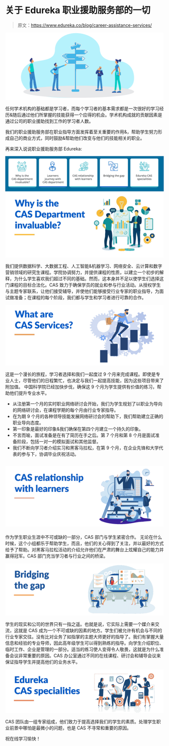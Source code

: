 # 关于 Edureka 职业援助服务部的一切

> 原文：<https://www.edureka.co/blog/career-assistance-services/>

![Career Assistance Services - Edureka](img/82eaa57934578e34c0b77ee0a949ed27.png)

任何学术机构的基础都是学习者，而每个学习者的基本需求都是一次很好的学习经历&随后通过他们所掌握的技能获得一个应得的机会。学术机构成就的贡献因素是通过公司的职业援助找到工作的学习者人数。

我们的职业援助服务部在职业指导方面发挥着至关重要的作用&，帮助学生努力形成自己的商业方式，同时鼓励&帮助他们改变与他们的技能相关的职业。

再来深入说说职业援助服务部 Edureka:

![Career Services Department - Edureka](img/555835bf9199b175ef5188725b9df5b1.png)![Why is the CAS Department invaluable](img/363fb17464fca29574069e172643ceb3.png)

我们提供数据科学、大数据工程、人工智能&机器学习、网络安全、云计算和数字营销领域的研究生课程。学院协调努力，并提供课程的性质，以建立一个初步的解释，为什么学生喜欢我们超过不同的基础。然而，这本身并不足以使学生们选择这门课程的目标合法化。CAS 致力于确保学员的就业和参与行业活动。从授权学生与主题专家联系，让他们接受辅导，并使他们能够接受行业专家的职业指导，为面试做准备；在课程的每个阶段，我们都与学生和学习者进行可靠的合作。

![CAS Services](img/d4b18e2650777a57fd3570cfe887273d.png)

这是一个漫长的旅程，学习者选择和我们一起度过 9 个月来完成课程。即使是专业人士，尽管他们的日程繁忙，也决定与我们一起提高技能，因为这些项目带来了附加值。 中国科学院已经加快步伐，确保这 9 个月为学生提供有价值的练习，帮助他们提升专业水平。

*   从注册第一个月的实时职业网络研讨会开始，我们为学生规划了以职业为导向的网络研讨会，在课程学期的每个月由行业专家指导。
*   在为期 9 个月的各种领导技能发展网络研讨会的帮助下，我们帮助建立正确的职业导向态度。
*   第一印象是最好的印象&我们确保在第四个月建立一个持久的印象。
*   不言而喻，面试准备是在有了简历在手之后。第 7 个月和第 8 个月是面试准备阶段，包括一对一的模拟面试和其他监督。
*   我们不断向学习者介绍实习和黑客马拉松，在第 9 个月，在企业先锋和大学代表的参与下，协调毕业庆祝活动。

## ![CAS relationship with learners](img/e83a32b5f12febb49a5672c848bc18d3.png)

作为学生职业生涯中不可或缺的一部分，CAS 部门与学生紧密合作。 无论在什么时候，这个小组都乐于帮助学生，而且，他们的关心得到了关注，并以最好的方式给予了帮助。对黑客马拉松活动的介绍允许他们在严肃的舞台上炫耀自己的能力并赢得冠军。CAS 部门充当学习者与行业之间的桥梁。

![Bridging the talent gap - CAS](img/9250ed7266e6d685aaa16c90b717e95b.png)

学生的现实和公司的世界只有一指之遥。也就是说，它实际上需要一个媒介来交流，这就是 CAS 成为一个不可或缺的因素的地方。学生们被允许有机会与不同的行业专家交往。没有比对业务了如指掌的主题大师更好的指导了。我们有掌握大量信息和经验的专业导师，因此高年级学生可以得到熟练的指导。向学生介绍职位、临时工作、企业是管理的一部分。适当的练习使人变得令人敬畏，这就是为什么准备会议非常重要的原因。CAS 办公室通过不同的在线课程、研讨会和辅导会议来保证指导学生并提高他们的业务水平。

![CAS specialities](img/5050d513acd28b41e5da3540868a974e.png)

CAS 团队由一组专家组成，他们致力于提高选择我们的学生的素质。处理学生职业前景中哪怕是最微小的问题，也是 CAS 不寻常和重要的原因。

祝在线学习愉快！